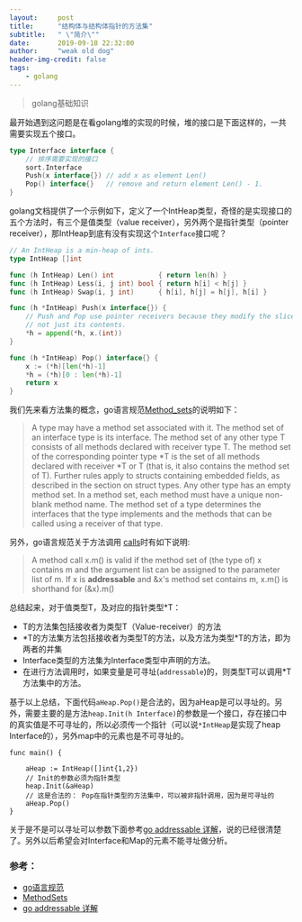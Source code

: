 ```yaml
---
layout:     post
title:      "结构体与结构体指针的方法集"
subtitle:   " \"简介\""
date:       2019-09-18 22:32:00
author:     "weak old dog"
header-img-credit: false
tags:
    - golang
---
```


> golang基础知识

最开始遇到这问题是在看golang堆的实现的时候，堆的接口是下面这样的，一共需要实现五个接口。
```go
type Interface interface {
    // 排序需要实现的接口
    sort.Interface
    Push(x interface{}) // add x as element Len()
	Pop() interface{}   // remove and return element Len() - 1.
}
```
golang文档提供了一个示例如下，定义了一个IntHeap类型，奇怪的是实现接口的五个方法时，有三个是值类型（value receiver），另外两个是指针类型（pointer receiver），那IntHeap到底有没有实现这个`Interface`接口呢？
```go
// An IntHeap is a min-heap of ints.
type IntHeap []int

func (h IntHeap) Len() int           { return len(h) }
func (h IntHeap) Less(i, j int) bool { return h[i] < h[j] }
func (h IntHeap) Swap(i, j int)      { h[i], h[j] = h[j], h[i] }

func (h *IntHeap) Push(x interface{}) {
	// Push and Pop use pointer receivers because they modify the slice's length,
	// not just its contents.
	*h = append(*h, x.(int))
}

func (h *IntHeap) Pop() interface{} {
	x := (*h)[len(*h)-1]
	*h = (*h)[0 : len(*h)-1]
	return x
}
```
我们先来看方法集的概念，go语言规范[Method_sets](https://golang.org/ref/spec#Method_sets)的说明如下：
> A type may have a method set associated with it. The method set of an interface type is its interface. The method set of any other type T consists of all methods declared with receiver type T. The method set of the corresponding pointer type *T is the set of all methods declared with receiver *T or T (that is, it also contains the method set of T). Further rules apply to structs containing embedded fields, as described in the section on struct types. Any other type has an empty method set. In a method set, each method must have a unique non-blank method name.
The method set of a type determines the interfaces that the type implements and the methods that can be called using a receiver of that type.

另外，go语言规范关于方法调用 [calls](https://golang.org/ref/spec#Calls)时有如下说明:
> A method call x.m() is valid if the method set of (the type of) x contains m and the argument list can be assigned to the parameter list of m. If x is **addressable** and &x's method set contains m, x.m() is shorthand for (&x).m()

总结起来，对于值类型T，及对应的指针类型*T：
* T的方法集包括接收者为类型T（Value-receiver）的方法
* \*T的方法集方法包括接收者为类型T的方法，以及方法为类型*T的方法，即为两者的并集
* Interface类型的方法集为Interface类型中声明的方法。
* 在进行方法调用时，如果变量是可寻址(`addressable`)的，则类型T可以调用*T方法集中的方法。

基于以上总结，下面代码`aHeap.Pop()`是合法的，因为aHeap是可以寻址的。另外，需要主要的是方法`heap.Init(h Interface)`的参数是一个接口，存在接口中的真实值是不可寻址的，所以必须传一个指针（可以说`*IntHeap`是实现了heap Interface的），另外map中的元素也是不可寻址的。
```golang
func main() {

	aHeap := IntHeap([]int{1,2})
	// Init的参数必须为指针类型
	heap.Init(&aHeap)
	// 这是合法的： Pop在指针类型的方法集中，可以被非指针调用，因为是可寻址的
	aHeap.Pop()
}
```
关于是不是可以寻址可以参数下面参考[go addressable 详解](https://colobu.com/2018/02/27/go-addressable/)，说的已经很清楚了。另外以后希望会对Interface和Map的元素不能寻址做分析。

### 参考：
* [go语言规范](https://golang.org/ref/spec#Method_sets)
* [MethodSets](https://github.com/golang/go/wiki/MethodSets)
* [go addressable 详解](https://colobu.com/2018/02/27/go-addressable/)